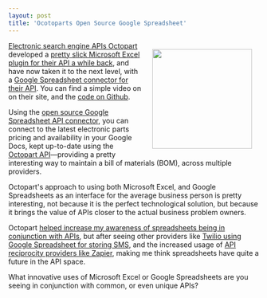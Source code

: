 ```yaml
---
layout: post
title: 'Ocotoparts Open Source Google Spreadsheet'
---
```

<p><a href="http://octopart.com/"><img style="padding: 15px;" src="https://s3.amazonaws.com/kinlane-productions/api-evangelist/octoparts/octopart-logo.jpg" alt="" width="200" align="right" /></a></p>
<p><a href="http://octopart.com/">Electronic search engine APIs Octopart</a> developed a <a href="http://apievangelist.com/2013/07/31/giving-excel-power-users-the-api-driven-resources-they-need/">pretty slick Microsoft Excel plugin for their API a while  back</a>, and have now taken it to the next level, with a <a href="http://octopart.com/blog/archives/2014/8/google-apps-add%252Don%253A-paulo%2527s-open-source-project">Google Spreadsheet connector for their API</a>. You can find a simple video on on their site, and the <a href="https://github.com/curtacircuitos/octopart-google-app">code on Github</a>.</p>
<p>Using the <a href="https://github.com/curtacircuitos/octopart-google-app">open source Google Spreadsheet API connector</a>, you can connect to the latest electronic parts pricing and availability in your Google Docs, kept up-to-date using the <a href="http://octopart.com/api/home">Octopart API</a>&mdash;providing a pretty interesting way to maintain a bill of materials (BOM), across multiple providers.</p>
<p>Octopart's approach to using both Microsoft Excel, and Google Spreadsheets as an interface for the average business person is pretty interesting, not because it is the perfect technological solution, but because it brings the value of APIs closer to the actual business problem owners.</p>
<p>Octopart <a href="http://apievangelist.com/2013/07/31/giving-excel-power-users-the-api-driven-resources-they-need/">helped increase my awareness of spreadsheets being in conjunction with APIs</a>, but after seeing other providers like <a href="http://apievangelist.com/2014/08/20/route-sms-messages-to-google-spreadsheets-via-twilio-api-with-twiliosheet/">Twilio using Google Spreadsheet for storing SMS</a>, and the increased usage of <a href="http://reciprocity.apievangelist.com/companies.html">API reciprocity providers like Zapier</a>, making me think spreadsheets have quite a future in the API space.</p>
<p>What innovative uses of Microsoft Excel or Google Spreadsheets are you seeing in conjunction with common, or even unique APIs?</p>